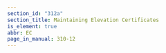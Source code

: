 ```yaml
---
section_id: "312a"
section_title: Maintaining Elevation Certificates
is_element: true
abbr: EC
page_in_manual: 310-12
---
```

